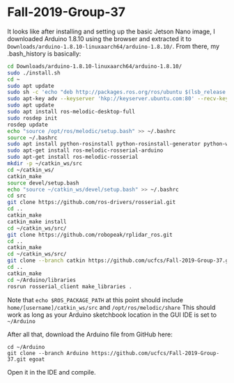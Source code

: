 ﻿# Fall-2019-Group-37
It looks like after installing and setting up the basic Jetson Nano image, I downloaded Arduino 1.8.10 using the browser and extracted it to `Downloads/arduino-1.8.10-linuxaarch64/arduino-1.8.10/`. From there, my .bash_history is basically:

```bash
cd Downloads/arduino-1.8.10-linuxaarch64/arduino-1.8.10/
sudo ./install.sh
cd ~
sudo apt update
sudo sh -c 'echo "deb http://packages.ros.org/ros/ubuntu $(lsb_release -sc) main" > /etc/apt/sources.list.d/ros-latest.list'
sudo apt-key adv --keyserver 'hkp://keyserver.ubuntu.com:80' --recv-key C1CF6E31E6BADE8868B172B4F42ED6FBAB17C654
sudo apt update
sudo apt install ros-melodic-desktop-full
sudo rosdep init
rosdep update
echo "source /opt/ros/melodic/setup.bash" >> ~/.bashrc
source ~/.bashrc
sudo apt install python-rosinstall python-rosinstall-generator python-wstool build-essential
sudo apt-get install ros-melodic-rosserial-arduino
sudo apt-get install ros-melodic-rosserial
mkdir -p ~/catkin_ws/src
cd ~/catkin_ws/
catkin_make
source devel/setup.bash
echo "source ~/catkin_ws/devel/setup.bash" >> ~/.bashrc
cd src
git clone https://github.com/ros-drivers/rosserial.git
cd ..
catkin_make
catkin_make install
cd ~/catkin_ws/src/
git clone https://github.com/robopeak/rplidar_ros.git
cd ..
catkin_make
cd ~/catkin_ws/src/
git clone --branch catkin https://github.com/ucfcs/Fall-2019-Group-37.git egoat
cd ..
catkin_make
cd ~/Arduino/libraries
rosrun rosserial_client make_libraries .
```
Note that `echo $ROS_PACKAGE_PATH` at this point should include `home/[username]/catkin_ws/src` and `/opt/ros/melodic/share`
This should work as long as your Arduino sketchbook location in the GUI IDE is set to `~/Arduino`

After all that, download the Arduino file from GitHub here:
```
cd ~/Arduino
git clone --branch Arduino https://github.com/ucfcs/Fall-2019-Group-37.git egoat
```
Open it in the IDE and compile.
